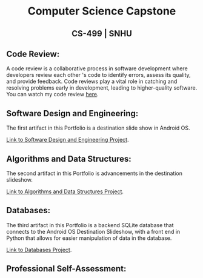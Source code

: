 # <center>Computer Science Capstone</center>

## <center>CS-499 | SNHU</center>

## Code Review:

A code review is a collaborative process in software development where developers review each other 's code to identify errors, assess its quality, and provide feedback.
Code reviews play a vital role in catching and resolving problems early in development, leading to higher-quality software. You can watch my code review <a href="https://youtu.be/mM0wrSi6K7k">here</a>.

## Software Design and Engineering:

The first artifact in this Portfolio is a destination slide show in Android OS. 

[Link to Software Design and Engineering Project](./SoftwareDesignEngineering.html).

## Algorithms and Data Structures:

The second artifact in this Portfolio is advancements in the destination slideshow. 

[Link to Algorithms and Data Structures Project](./AlgorithmDataStructures.html).

## Databases:

The third artifact in this Portfolio is a backend SQLite database that connects to the Android OS Destination Slideshow, with a front end in Python that allows for easier manipulation of data in the database. 

[Link to Databases Project](./Databases.html).

## Professional Self-Assessment:
